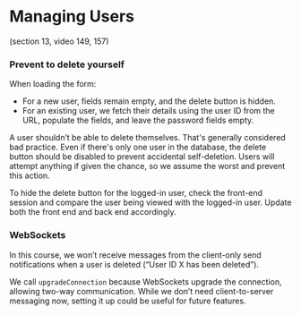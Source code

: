 # Managing Users

(section 13, video 149, 157)

### Prevent to delete yourself

When loading the form:

- For a new user, fields remain empty, and the delete button is hidden.
- For an existing user, we fetch their details using the user ID from the URL, populate the fields, and leave the password fields empty.

A user shouldn’t be able to delete themselves. That's generally considered bad practice.  Even if there's only one user in the database, the delete button should be disabled to prevent accidental self-deletion. Users will attempt anything if given the chance, so we assume the worst and prevent this action.

To hide the delete button for the logged-in user, check the front-end session and compare the user being viewed with the logged-in user. Update both the front end and back end accordingly.

### WebSockets 

In this course, we won’t receive messages from the client-only send notifications when a user is deleted (“User ID X has been deleted”).

We call `upgradeConnection` because WebSockets upgrade the connection, allowing two-way communication. While we don’t need client-to-server messaging now, setting it up could be useful for future features.
